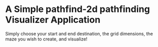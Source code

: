 # A Simple pathfind-2d pathfinding Visualizer Application

Simply choose your start and end destination, the grid dimensions, the maze you wish to create, and visualize!
